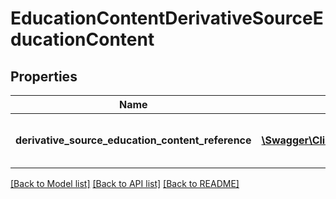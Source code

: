 # EducationContentDerivativeSourceEducationContent

## Properties
Name | Type | Description | Notes
------------ | ------------- | ------------- | -------------
**derivative_source_education_content_reference** | [**\Swagger\Client\Model\EducationContentReference**](EducationContentReference.md) | A reference to the related EducationContent resource. | [optional] 

[[Back to Model list]](../README.md#documentation-for-models) [[Back to API list]](../README.md#documentation-for-api-endpoints) [[Back to README]](../README.md)


